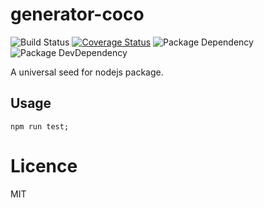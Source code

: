 # generator-coco

![Build Status](https://img.shields.io/travis/huang-xiao-jian/generator-coco/master.svg?style=flat)
[![Coverage Status](https://coveralls.io/repos/github/huang-xiao-jian/generator-coco/badge.svg?branch=master)](https://coveralls.io/github/huang-xiao-jian/generator-coco?branch=master)
![Package Dependency](https://david-dm.org/huang-xiao-jian/generator-coco.svg?style=flat)
![Package DevDependency](https://david-dm.org/huang-xiao-jian/generator-coco/dev-status.svg?style=flat)

A universal seed for nodejs package.

## Usage

```shell
npm run test;
```

# Licence

MIT
